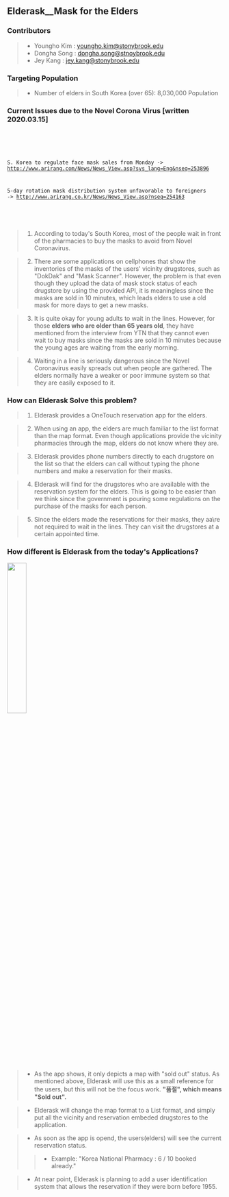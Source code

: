 ## Elderask__Mask for the Elders

### Contributors
 > - Youngho Kim : youngho.kim@stonybrook.edu
 > - Dongha Song : dongha.song@stnoybrook.edu
 > - Jey Kang    : jey.kang@stonybrook.edu


### Targeting Population
 > * Number of elders in South Korea (over 65): 8,030,000 Population

 ### Current Issues due to the Novel Corona Virus [written 2020.03.15]
 <code>
 <pre>
 
  S. Korea to regulate face mask sales from Monday
  -> http://www.arirang.com/News/News_View.asp?sys_lang=Eng&nseq=253896
  
  5-day rotation mask distribution system unfavorable to foreigners
  -> http://www.arirang.co.kr/News/News_View.asp?nseq=254163
 
 </code>
 </pre>
 
 >  1. According to today's South Korea, most of the people wait in front of the pharmacies to buy the masks to avoid from Novel Coronavirus. 

 >  2. There are some applications on cellphones that show the inventories of the masks of the users' vicinity drugstores, such as "DokDak" and "Mask Scanner". However, the problem is that even though they upload the data of mask stock status of each drugstore by using the provided API, it is meaningless since the masks are sold in 10 minutes, which leads elders to use a old mask for more days to get a new masks.

 >  3. It is quite okay for young adults to wait in the lines. However, for those **elders who are older than 65 years old**, they have mentioned from the interview from YTN that they cannot even wait to buy masks since the masks are sold in 10 minutes because the young ages are waiting from the early morning.
 
 >  4. Waiting in a line is seriously dangerous since the Novel Coronavirus easily spreads out when people are gathered. The elders normally have a weaker or poor immune system so that they are easily exposed to it. 
 
### How can Elderask Solve this problem?
 >  1. Elderask provides a OneTouch reservation app for the elders.
 
 >  2. When using an app, the elders are much familiar to the list format than the map format. Even though applications provide the vicinity pharmacies through the map, elders do not know where they are.
 
 >  3. Elderask provides phone numbers directly to each drugstore on the list so that the elders can call without typing the phone numbers and make a reservation for their masks.
 
 >  4. Elderask will find for the drugstores who are available with the reservation system for the elders. This is going to be easier than we think since the government is pouring some regulations on the purchase of the masks for each person.
 
 >  5. Since the elders made the reservations for their masks, they aa\re not required to wait in the lines. They can visit the drugstores at a certain appointed time.
 
### How different is Elderask from the today's Applications?
<img src="https://user-images.githubusercontent.com/44015667/76699504-53f5f180-66f1-11ea-97cb-d402b19c8e9c.png" width="30%">
 
 > - As the app shows, it only depicts a map with "sold out" status. As mentioned above, Elderask will use this as a small reference for the users, but this will not be the focus work. **"품절", which means "Sold out".**

 > - Elderask will change the map format to a List format, and simply put all the vicinity and reservation embeded drugstores to the application. 
 
 > - As soon as the app is opend, the users(elders) will see the current reservation status.
 > > - Example: "Korea National Pharmacy : 6 / 10 booked already."
 
 > - At near point, Elderask is planning to add a user identification system that allows the reservation if they were born before 1955.
 
 
